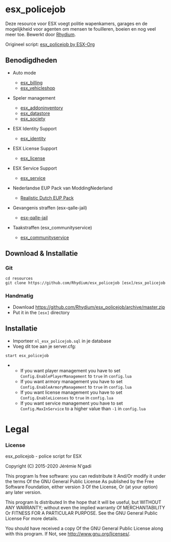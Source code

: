 # esx_policejob

Deze resource voor ESX voegt politie wapenkamers, garages en de mogelijkheid voor agenten om mensen te fouilleren, boeien en nog veel meer toe.
Bewerkt door [Rhydium](https://github.com/Rhydium).

Origineel script: [esx_policejob by ESX-Org](https://github.com/ESX-Org/esx_policejob)

## Benodigdheden
* Auto mode
  * [esx_billing](https://github.com/ESX-Org/esx_billing)
  * [esx_vehicleshop](https://github.com/ESX-Org/esx_vehicleshop)

* Speler management
  * [esx_addoninventory](https://github.com/ESX-Org/esx_addoninventory)
  * [esx_datastore](https://github.com/ESX-Org/esx_datastore)
  * [esx_society](https://github.com/ESX-Org/esx_society)

* ESX Identity Support
  * [esx_identity](https://github.com/ESX-Org/esx_identity)

* ESX License Support
  * [esx_license](https://github.com/ESX-Org/esx_license)

* ESX Service Support
  * [esx_service](https://github.com/ESX-Org/esx_service)

* Nederlandse EUP Pack van ModdingNederland
  * [Realistic Dutch EUP Pack](https://www.gta5-mods.com/player/realistic-dutch-eup-pack)

* Gevangenis straffen (esx-qalle-jail)
  * [esx-qalle-jail](https://github.com/qalle-fivem/esx-qalle-jail)

* Taakstraffen (esx_communityservice)
  * [esx_communityservice](https://github.com/ATG-Github/ESX_CommunityService)

## Download & Installatie

### Git
```
cd resources
git clone https://github.com/Rhydium/esx_policejob [esx]/esx_policejob
```

### Handmatig
- Download https://github.com/Rhydium/esx_policejob/archive/master.zip
- Put it in the `[esx]` directory


## Installatie
- Importeer `nl_esx_policejob.sql` in je database
- Voeg dit toe aan je server.cfg:

```
start esx_policejob
```

-  * If you want player management you have to set `Config.EnablePlayerManagement` to `true` in `config.lua`
   * If you want armory management you have to set `Config.EnableArmoryManagement` to `true` in `config.lua`
   * If you want license management you have to set `Config.EnableLicenses` to `true` in `config.lua`
   * If you want service management you have to set `Config.MaxInService` to a higher value than `-1` in `config.lua`

# Legal
### License
esx_policejob - police script for ESX

Copyright (C) 2015-2020 Jérémie N'gadi

This program Is free software: you can redistribute it And/Or modify it under the terms Of the GNU General Public License As published by the Free Software Foundation, either version 3 Of the License, Or (at your option) any later version.

This program Is distributed In the hope that it will be useful, but WITHOUT ANY WARRANTY; without even the implied warranty Of MERCHANTABILITY Or FITNESS FOR A PARTICULAR PURPOSE. See the GNU General Public License For more details.

You should have received a copy Of the GNU General Public License along with this program. If Not, see http://www.gnu.org/licenses/.